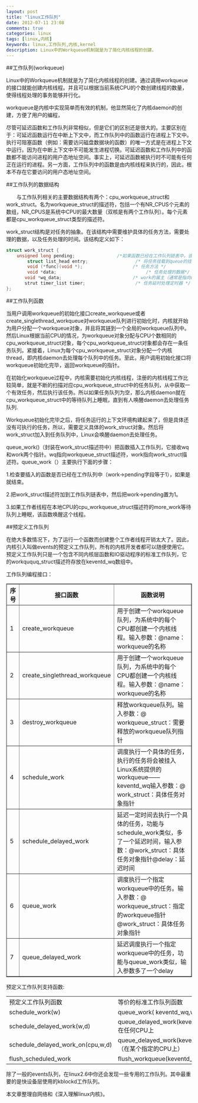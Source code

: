 ```yaml
---
layout: post
title: "linux工作队列"
date: 2012-07-11 23:08
comments: true
categories: linux
tags: [linux,内核]
keywords: linux,工作队列,内核,kernel
description: Linux中的Workqueue机制就是为了简化内核线程的创建。 
---
```

##工作队列(workqueue) 

Linux中的Workqueue机制就是为了简化内核线程的创建。通过调用workqueue的接口就能创建内核线程。并且可以根据当前系统CPU的个数创建线程的数量，使得线程处理的事务能够并行化。 

workqueue是内核中实现简单而有效的机制，他显然简化了内核daemon的创建，方便了用户的编程， 

尽管可延迟函数和工作队列非常相似，但是它们的区别还是很大的。主要区别在于：可延迟函数运行在中断上下文中，而工作队列中的函数运行在进程上下文中。执行可阻塞函数（例如：需要访问磁盘数据块的函数）的唯一方式是在进程上下文中运行。因为在中断上下文中不可能发生进程切换。可延迟函数和工作队列中的函数都不能访问进程的用户态地址空间。事实上，可延迟函数被执行时不可能有任何正在运行的进程。另一方面，工作队列中的函数是由内核线程来执行的，因此，根本不存在它要访问的用户态地址空间。 

##工作队列的数据结构 

<p style="text-indent:2em">与工作队列相关的主要数据结构有两个：cpu_workqueue_struct和work_struct。名为workqueue_struct的描述符，包括一个有NR_CPUS个元素的数组，NR_CPUS是系统中CPU的最大数量（双核是有两个工作队列）。每个元素都是cpu_workqueue_struct类型的描述符。 

</p> 
<!--more-->

work_struct结构是对任务的抽象。在该结构中需要维护具体的任务方法，需要处理的数据，以及任务处理的时间。该结构定义如下： 

``` c
struct work_struct { 
	unsigned long pending;                /*如果函数已经在工作队列链表中，该字段值设为1，否则设为0*/ 
        struct list_head entry;                  /* 将任务挂载到queue的挂载点 */ 
        void (*func)(void *);                   /* 任务方法 */ 
        void *data;                                  /* 任务处理的数据*/ 
       void *wq_data;                           /* work的属主（通常是指向cpu_workqueue_struct描述符的父结点的指针） */ 
       strut timer_list timer;                   /* 任务延时处理定时器 */ 
}; 
```

##工作队列函数 

当用户调用workqueue的初始化接口create_workqueue或者create_singlethread_workqueue对workqueue队列进行初始化时，内核就开始为用户分配一个workqueue对象，并且将其链到一个全局的workqueue队列中。然后Linux根据当前CPU的情况，为workqueue对象分配与CPU个数相同的cpu_workqueue_struct对象，每个cpu_workqueue_struct对象都会存在一条任务队列。紧接着，Linux为每个cpu_workqueue_struct对象分配一个内核thread，即内核daemon去处理每个队列中的任务。至此，用户调用初始化接口将workqueue初始化完毕，返回workqueue的指针。    

在初始化workqueue过程中，内核需要初始化内核线程，注册的内核线程工作比较简单，就是不断的扫描对应cpu_workqueue_struct中的任务队列，从中获取一个有效任务，然后执行该任务。所以如果任务队列为空，那么内核daemon就在cpu_workqueue_struct中的等待队列上睡眠，直到有人唤醒daemon去处理任务队列.    

Workqueue初始化完毕之后，将任务运行的上下文环境构建起来了，但是具体还没有可执行的任务，所以，需要定义具体的work_struct对象。然后将work_struct加入到任务队列中，Linux会唤醒daemon去处理任务。    

queue_work()（封装在work_struct描述符中）把函数插入工作队列，它接收wq和work两个指针。wq指向workqueue_struct描述符，work指向work_struct描述符。queue_work（）主要执行下面的步骤：    

1.检查要插入的函数是否已经在工作队列中（work->pending字段等于1），如果是就结束。 

2.把work_struct描述符加到工作队列链表中，然后把work->pending置为1。 

3.如果工作者线程在本地CPU的cpu_workqueue_struct描述符的more_work等待队列上睡眠，该函数唤醒这个线程。 

##预定义工作队列 

在绝大多数情况下，为了运行一个函数而创建整个工作者线程开销太大了。因此，内核引入叫做events的预定义工作队列，所有的内核开发者都可以随便使用它。预定义工作队列只是一个包含不同内核层函数和IO驱动程序的标准工作队列，它的workququq_struct描述符存放在keventd_wq数组中。 

工作队列编程接口：   

<table border="1"> 
<tr> 
    <th>序号</th> 
    <th>接口函数</th>  
    <th>函数说明</th> 
</tr>  
<tr>  
    <td>1</td>  
    <td>create_workqueue</td> 
    <td>用于创建一个workqueue队列，为系统中的每个CPU都创建一个内核线程。输入参数：@name：workqueue的名称</td> 
</tr>  
<tr>  
    <td>2</td>  
    <td>create_singlethread_workqueue</td>  
    <td>用于创建一个workqueue队列，为系统中的每个CPU都创建一个内核线程。输入参数：@name：workqueue的名称</td> 
</tr> 
<tr> 
    <td>3</td> 
    <td>destroy_workqueue</td> 
    <td>释放workqueue队列。输入参数：@ workqueue_struct：需要释放的workqueue队列指针</td> 
</tr>  
<tr> 
    <td>4</td> 
    <td>schedule_work</td> 
    <td>调度执行一个具体的任务，执行的任务将会被挂入Linux系统提供的workqueue——keventd_wq输入参数：@ work_struct：具体任务对象指针 
</td> 
</tr>  
<tr> 
    <td>5</td> 
    <td>schedule_delayed_work</td> 
    <td>延迟一定时间去执行一个具体的任务，功能与schedule_work类似，多了一个延迟时间，输入参数：@work_struct：具体任务对象指针@delay：延迟时间</td> 
</tr>  
<tr> 
    <td>6</td> 
    <td>queue_work</td> 
    <td>调度执行一个指定workqueue中的任务。输入参数：@ workqueue_struct：指定的workqueue指针@work_struct：具体任务对象指针</td> 
</tr>  
<tr> 
    <td>7</td> 
    <td>queue_delayed_work</td> 
    <td>延迟调度执行一个指定workqueue中的任务，功能与queue_work类似，输入参数多了一个delay</td> 
</tr>  
</table> 

预定义工作队列支持函数:    

<table > 
<tr> 
    <td>预定义工作队列函数</td> 
    <td>等价的标准工作队列函数</td> 
</tr> 
<tr> 
    <td>schedule_work(w)</td>     
    <td>queue_work( keventd_wq,w)</td> 
</tr> 
<tr> 
    <td>schedule_delayed_work(w,d)</td>     
    <td>queue_delayed_work(keventd_wq,w,d)在任何CPU上</td> 
</tr> 
<tr> 
    <td>schedule_delayed_work_on(cpu,w,d)</td>     
    <td>queue_delayed_work(keventd_wq,w,d)（在某个指定的CPU上）</td> 
</tr> 
<tr> 
    <td>flush_scheduled_work</td>     
    <td>flush_workqueue(keventd_wq)</td> 
</tr> 
</table>  

除了一般的events队列，在linux2.6中你还会发现一些专用的工作队列。其中最重要的是快设备层使用的kblockd工作队列。 

本文章整理自网络和《深入理解linux内核》。    

 
